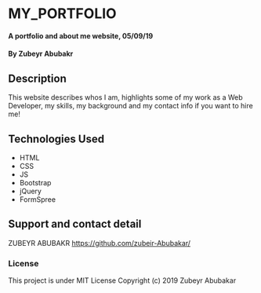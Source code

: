 # MY_PORTFOLIO
#### A portfolio and about me website, 05/09/19
#### By **Zubeyr Abubakr**
## Description
This website describes whos I am, highlights some of my work as a Web Developer, my skills, my background and my contact info if you want to hire me!

## Technologies Used
- HTML
- CSS
- JS
- Bootstrap
- jQuery
- FormSpree
## Support and contact detail
ZUBEYR ABUBAKR https://github.com/zubeir-Abubakar/
### License
This project is under MIT License
Copyright (c) 2019 Zubeyr Abubakar
